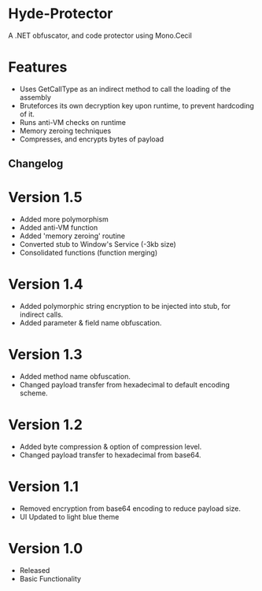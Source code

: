 # Hyde-Protector
A .NET obfuscator, and code protector using Mono.Cecil

# Features
- Uses GetCallType as an indirect method to call the loading of the assembly
- Bruteforces its own decryption key upon runtime, to prevent hardcoding of it.
- Runs anti-VM checks on runtime
- Memory zeroing techniques
- Compresses, and encrypts bytes of payload

## Changelog
# Version 1.5
- Added more polymorphism
- Added anti-VM function
- Added 'memory zeroing' routine
- Converted stub to Window's Service (-3kb size)
- Consolidated functions (function merging)

# Version 1.4
- Added polymorphic string encryption to be injected into stub, for indirect calls.
- Added parameter & field name obfuscation.

# Version 1.3
- Added method name obfuscation.
- Changed payload transfer from hexadecimal to default encoding scheme.

# Version 1.2
- Added byte compression & option of compression level.
- Changed payload transfer to hexadecimal from base64.

# Version 1.1
- Removed encryption from base64 encoding to reduce payload size.
- UI Updated to light blue theme

# Version 1.0
- Released
- Basic Functionality
